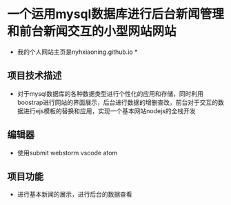 # 一个运用mysql数据库进行后台新闻管理和前台新闻交互的小型网站网站

* 我的个人网站主页是nyhxiaoning.github.io *

## 项目技术描述
- 对于mysql数据库的各种数据类型进行个性化的应用和存储，同时利用boostrap进行网站的界面展示，后台进行数据的增删查改，前台对于交互的数据进行ejs模板的替换和应用，实现一个基本网站nodejs的全栈开发

## 编辑器 
- 使用submit webstorm vscode atom

## 项目功能

- 进行基本新闻的展示，进行后台的数据查看
